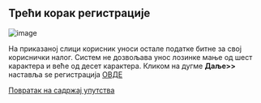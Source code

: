 ## Трећи корак регистрације

 ![image](https://user-images.githubusercontent.com/29538544/147364564-8c8ffc6d-4d0a-4da4-9a50-775b9cdeb0de.png)

На приказаној слици корисник уноси остале податке битне за свој кориснички налог. Систем не дозвољава унос лозинке мање од шест карактера и веће од десет карактера.
Кликом на дугме **Даље>>** наставља se регистрацијa [ОВДЕ](cetvrtiKorakRegistracija.md)

[Повратак на садржај упутства](uputstvo.md#садржај)
